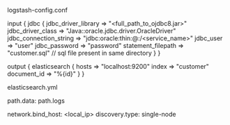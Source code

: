logstash-config.conf


input {
	jdbc {
		jdbc_driver_library => "<full_path_to_ojdbc8.jar>"
		jdbc_driver_class => "Java::oracle.jdbc.driver.OracleDriver"
		jdbc_connection_string => "jdbc:oracle:thin:@<host>:<port>/<service_name>"
		jdbc_user => "user"
		jdbc_password => "password"
		statement_filepath => "customer.sql" // sql file present in same directory
	}
}
 
output {
	elasticsearch {
		hosts => "localhost:9200"
		index => "customer"
		document_id => "%{id}"
	}
}


elasticsearch.yml 


path.data:
path.logs

network.bind_host: <local_ip>
discovery.type: single-node
